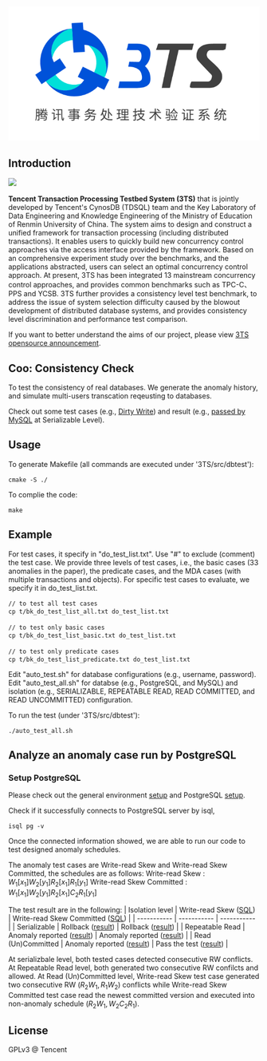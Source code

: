 ![](assets/logo.png)

## Introduction

![](https://img.shields.io/badge/license-GPLv3-brightgreen)

**Tencent Transaction Processing Testbed System (3TS)** that is jointly developed by Tencent's CynosDB (TDSQL) team and the Key Laboratory of Data Engineering and Knowledge Engineering of the Ministry of Education of Renmin University of China. The system aims to design and construct a unified framework for transaction processing (including distributed transactions). It enables users to quickly build new concurrency control approaches via the access interface provided by the framework. Based on an comprehensive experiment study over the benchmarks, and the applications abstracted, users can select an optimal concurrency control approach. At present, 3TS has been integrated 13 mainstream concurrency control approaches, and provides common benchmarks such as TPC-C、PPS and YCSB. 3TS further provides a consistency level test benchmark, to address the issue of system selection difficulty caused by the blowout development of distributed database systems, and provides consistency level discrimination and performance test comparison.

If you want to better understand the aims of our project, please view [3TS opensource announcement](doc/en/announcement.md).

## Coo: Consistency Check

To test the consistency of real databases.
We generate the anomaly history, and simulate multi-users transcation reqeusting to databases.

Check out some test cases (e.g., [Dirty Write](test_result/test_cases/wat_sda_dirty_write_2commit.txt)) and result (e.g., [passed by MySQL](test_result/centralizend_result/mysql/serializable/wat_sda_dirty_write_2commit.txt) at Serializable Level).


## Usage
To generate Makefile (all commands are executed under '3TS/src/dbtest'):
```
cmake -S ./
```

To complie the code:
```
make
```

## Example

For test cases, it specify in "do_test_list.txt". Use "#" to exclude (comment) the test case.
We provide three levels of test cases, i.e., the basic cases (33 anomalies in the paper), the predicate cases, and the MDA cases (with multiple transactions and objects). For specific test cases to evaluate, we specify it in do_test_list.txt. 

```
// to test all test cases
cp t/bk_do_test_list_all.txt do_test_list.txt 

// to test only basic cases
cp t/bk_do_test_list_basic.txt do_test_list.txt 

// to test only predicate cases
cp t/bk_do_test_list_predicate.txt do_test_list.txt 
```

Edit "auto_test.sh" for database configurations (e.g., username, password). Edit "auto_test_all.sh" for databse (e.g., PostgreSQL, and MySQL) and isolation (e.g., SERIALIZABLE, REPEATABLE READ, READ COMMITTED, and READ UNCOMMITTED) configuration.


To run the test (under '3TS/src/dbtest'):
```
./auto_test_all.sh
```

## Analyze an anomaly case run by PostgreSQL

### Setup PostgreSQL
Please check out the general environment [setup](doc/en/setup_db_environment) and PostgreSQL [setup](doc/en/setup_db_postgresql).

Check if it successfully connects to PostgreSQL server by isql, 
```
isql pg -v
```
Once the connected information showed, we are able to run our code to test designed anomaly schedules.

The anomaly test cases are Write-read Skew and Write-read Skew Committed, the schedules are as follows:
Write-read Skew : $W_1[x_1]W_2[y_1]R_2[x_1]R_1[y_1]$
Write-read Skew Committed : $W_1[x_1]W_2[y_1]R_2[x_1]C_2R_1[y_1]$

The test result are in the following:
| Isolation level      | Write-read Skew ([SQL](test_result/test_cases/rat_dda_write_read_skew.txt)) | Write-read Skew Committed ([SQL](test_result/test_cases/rat_dda_write_read_skew_committed.txt)) |
| ----------- | ----------- | ----------- |
| Serializable      | Rollback ([result](test_result/centralizend_result/pg/serializable/rat_dda_write_read_skew.txt)) | Rollback ([result](test_result/centralizend_result/pg/serializable/rat_dda_write_read_skew_committed.txt)) |
| Repeatable Read   | Anomaly reported ([result](test_result/centralizend_result/pg/repeatable-read/rat_dda_write_read_skew.txt)) | Anomaly reported ([result](test_result/centralizend_result/pg/repeatable-read/rat_dda_write_read_skew_committed.txt)) |
| Read (Un)Committed   | Anomaly reported ([result](test_result/centralizend_result/pg/read-committed/rat_dda_write_read_skew.txt)) | Pass the test ([result](test_result/centralizend_result/pg/read-committed/rat_dda_write_read_skew_committed.txt)) |

At serializbale level, both tested cases detected consecutive RW conflicts.
At Repeatable Read level, both generated two consecutive RW confilcts and allowed.
At Read (Un)Committed level, Write-read Skew test case generated two consecutive RW ($R_2W_1,R_1W_2$) conflicts while Write-read Skew Committed test case read the newest committed version and executed into non-anomaly schedule ($R_2W_1,W_2C_2R_1$).


## License

GPLv3 @ Tencent
